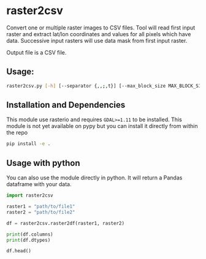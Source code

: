 # raster2csv

Convert one or multiple raster images to CSV files.
Tool will read first input raster and extract lat/lon coordinates and values 
for all pixels which have data. Successive input rasters will use data mask 
from first input raster.

Output file is a CSV file.

## Usage:
```bash
raster2csv.py [-h] [--separator {,,;,t}] [--max_block_size MAX_BLOCK_SIZE] INPUT [INPUT ...] OUTPUT

``` 

## Installation and Dependencies

This module use rasterio and requires `GDAL>=1.11` to be installed.
This module is not yet available on pypy 
but you can install it directly from within the repo

```bash
pip install -e .
```

## Usage with python
You can also use the module directly in python. It will return a 
Pandas dataframe with your data.

```python
import raster2csv

raster1 = "path/to/file1"
raster2 = "path/to/file2"

df = raster2csv.raster2df(raster1, raster2)

print(df.columns)
print(df.dtypes)

df.head()

```
